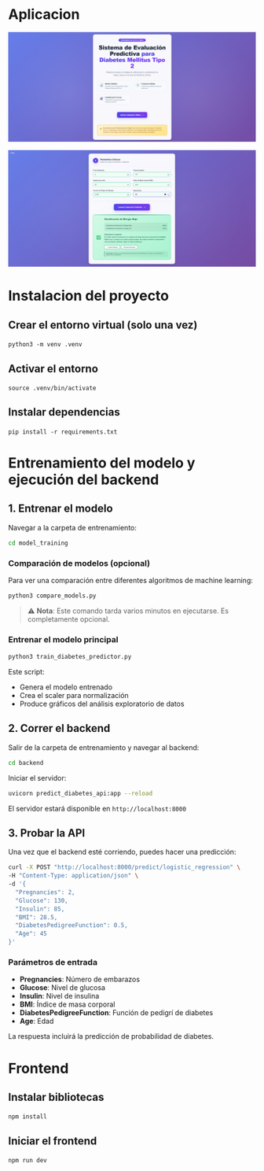 # Aplicacion

![Main Page](images/main-page.png)

![Diabetes Form](images/form-diabetes.png)

# Instalacion del proyecto

## Crear el entorno virtual (solo una vez)
```python3 -m venv .venv```

## Activar el entorno
```source .venv/bin/activate```

## Instalar dependencias
```pip install -r requirements.txt```

# Entrenamiento del modelo y ejecución del backend

## 1. Entrenar el modelo

Navegar a la carpeta de entrenamiento:
```bash
cd model_training
```

### Comparación de modelos (opcional)
Para ver una comparación entre diferentes algoritmos de machine learning:
```bash
python3 compare_models.py
```
> ⚠️ **Nota**: Este comando tarda varios minutos en ejecutarse. Es completamente opcional.

### Entrenar el modelo principal
```bash
python3 train_diabetes_predictor.py
```
Este script:
- Genera el modelo entrenado
- Crea el scaler para normalización
- Produce gráficos del análisis exploratorio de datos

## 2. Correr el backend

Salir de la carpeta de entrenamiento y navegar al backend:
```bash
cd backend
```

Iniciar el servidor:
```bash
uvicorn predict_diabetes_api:app --reload
```

El servidor estará disponible en `http://localhost:8000`

## 3. Probar la API

Una vez que el backend esté corriendo, puedes hacer una predicción:

```bash
curl -X POST "http://localhost:8000/predict/logistic_regression" \
-H "Content-Type: application/json" \
-d '{
  "Pregnancies": 2,
  "Glucose": 130,
  "Insulin": 85,
  "BMI": 28.5,
  "DiabetesPedigreeFunction": 0.5,
  "Age": 45
}'
```

### Parámetros de entrada
- **Pregnancies**: Número de embarazos
- **Glucose**: Nivel de glucosa
- **Insulin**: Nivel de insulina
- **BMI**: Índice de masa corporal
- **DiabetesPedigreeFunction**: Función de pedigrí de diabetes
- **Age**: Edad

La respuesta incluirá la predicción de probabilidad de diabetes.

# Frontend

## Instalar bibliotecas
```npm install```

## Iniciar el frontend
```npm run dev```